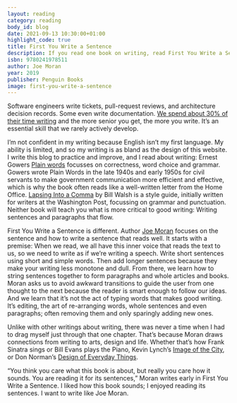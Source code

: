 ```yaml
---
layout: reading
category: reading
body_id: blog
date: 2021-09-13 10:30:00+01:00
highlight_code: true
title: First You Write a Sentence
description: If you read one book on writing, read First You Write a Sentence by Joe Moran.
isbn: 9780241978511
author: Joe Moran
year: 2019
publisher: Penguin Books
image: first-you-write-a-sentence
---
```


Software engineers write tickets, pull-request reviews, and architecture decision records. Some even write documentation. [We spend about 30% of their time writing](https://stackoverflow.blog/2021/08/09/how-writing-can-advance-your-career-as-a-developer/) and the more senior you get, the more you write. It’s an essential skill that we rarely actively develop. 

I’m not confident in my writing because English isn’t my first language. My ability is limited, and so my writing is as bland as the design of this website. I write this blog to practice and improve, and I read about writing: Ernest Gowers [Plain words](https://www.penguin.co.uk/books/184/184520/plain-words/9780241960349.html) focusses on correctness, word choice and grammar. Gowers wrote Plain Words in the late 1940s and early 1950s for civil servants to make government communication more efficient and effective, which is why the book often reads like a well-written letter from the Home Office. [Lapsing Into a Comma](https://bookshop.org/books/lapsing-into-a-comma-a-curmudgeon-s-guide-to-the-many-things-that-can-go-wrong-in-print-and-how-to-avoid-them/9780809225354) by Bill Walsh is a style guide, initially written for writers at the Washington Post, focussing on grammar and punctuation. Neither book will teach you what is more critical to good writing: Writing sentences and paragraphs that flow. 

First You Write a Sentence is different. Author [Joe Moran](https://joemoran.net) focuses on the sentence and how to write a sentence that reads well. It starts with a premise: When we read, we all have this inner voice that reads the text to us, so we need to write as if we’re writing a speech. Write short sentences using short and simple words. Then add longer sentences because they make your writing less monotone and dull. From there, we learn how to string sentences together to form paragraphs and whole articles and books. Moran asks us to avoid awkward transitions to guide the user from one thought to the next because the reader is smart enough to follow our ideas. And we learn that it’s not the act of typing words that makes good writing. It’s editing, the art of re-arranging words, whole sentences and even paragraphs; often removing them and only sparingly adding new ones. 

Unlike with other writings about writing, there was never a time when I had to drag myself just through that one chapter. That’s because Moran draws connections from writing to arts, design and life. Whether that’s how Frank Sinatra sings or Bill Evans plays the Piano, Kevin Lynch’s [Image of the City](https://en.wikipedia.org/wiki/The_Image_of_the_City), or Don Norman’s [Design of Everyday Things](https://en.wikipedia.org/wiki/The_Design_of_Everyday_Things). 

“You think you care what this book is about, but really you care how it sounds. You are reading it for its sentences,” Moran writes early in First You Write a Sentence. I liked how this book sounds; I enjoyed reading its sentences. I want to write like Joe Moran. 